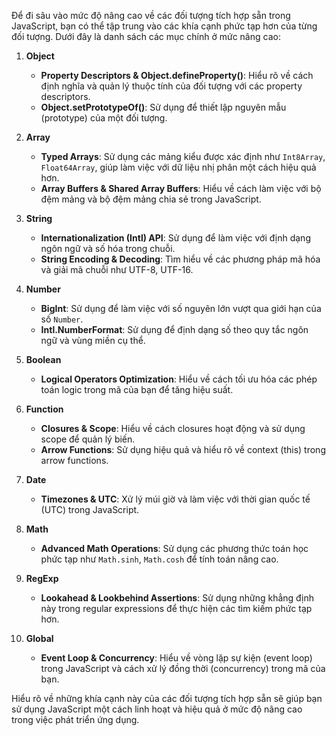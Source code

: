 Để đi sâu vào mức độ nâng cao về các đối tượng tích hợp sẵn trong JavaScript, bạn có thể tập trung vào các khía cạnh phức tạp hơn của từng đối tượng. Dưới đây là danh sách các mục chính ở mức nâng cao:

1. **Object**

   - **Property Descriptors & Object.defineProperty()**: Hiểu rõ về cách định nghĩa và quản lý thuộc tính của đối tượng với các property descriptors.
   - **Object.setPrototypeOf()**: Sử dụng để thiết lập nguyên mẫu (prototype) của một đối tượng.

2. **Array**

   - **Typed Arrays**: Sử dụng các mảng kiểu được xác định như `Int8Array`, `Float64Array`, giúp làm việc với dữ liệu nhị phân một cách hiệu quả hơn.
   - **Array Buffers & Shared Array Buffers**: Hiểu về cách làm việc với bộ đệm mảng và bộ đệm mảng chia sẻ trong JavaScript.

3. **String**

   - **Internationalization (Intl) API**: Sử dụng để làm việc với định dạng ngôn ngữ và số hóa trong chuỗi.
   - **String Encoding & Decoding**: Tìm hiểu về các phương pháp mã hóa và giải mã chuỗi như UTF-8, UTF-16.

4. **Number**

   - **BigInt**: Sử dụng để làm việc với số nguyên lớn vượt qua giới hạn của số `Number`.
   - **Intl.NumberFormat**: Sử dụng để định dạng số theo quy tắc ngôn ngữ và vùng miền cụ thể.

5. **Boolean**

   - **Logical Operators Optimization**: Hiểu về cách tối ưu hóa các phép toán logic trong mã của bạn để tăng hiệu suất.

6. **Function**

   - **Closures & Scope**: Hiểu về cách closures hoạt động và sử dụng scope để quản lý biến.
   - **Arrow Functions**: Sử dụng hiệu quả và hiểu rõ về context (this) trong arrow functions.

7. **Date**

   - **Timezones & UTC**: Xử lý múi giờ và làm việc với thời gian quốc tế (UTC) trong JavaScript.

8. **Math**

   - **Advanced Math Operations**: Sử dụng các phương thức toán học phức tạp như `Math.sinh`, `Math.cosh` để tính toán nâng cao.

9. **RegExp**

   - **Lookahead & Lookbehind Assertions**: Sử dụng những khẳng định này trong regular expressions để thực hiện các tìm kiếm phức tạp hơn.

10. **Global**
    - **Event Loop & Concurrency**: Hiểu về vòng lặp sự kiện (event loop) trong JavaScript và cách xử lý đồng thời (concurrency) trong mã của bạn.

Hiểu rõ về những khía cạnh này của các đối tượng tích hợp sẵn sẽ giúp bạn sử dụng JavaScript một cách linh hoạt và hiệu quả ở mức độ nâng cao trong việc phát triển ứng dụng.
